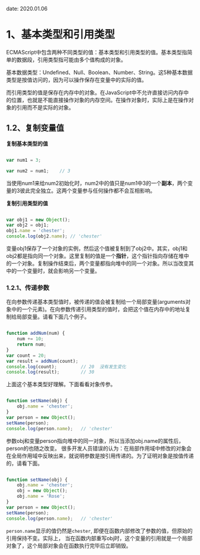 date: 2020.01.06

# 1、基本类型和引用类型

ECMAScript中包含两种不同类型的值：基本类型和引用类型的值。基本类型指简单的数据段，引用类型指可能由多个值构成的对象。

基本数据类型：Undefined、Null、Boolean、Number、String。这5种基本数据类型是按值访问的，因为可以操作保存在变量中的实际的值。

而引用类型的值是保存在内存中的对象。在JavaScript中不允许直接访问内存中的位置，也就是不能直接操作对象的内存空间。在操作对象时，实际上是在操作对象的引用而不是实际的对象。

## 1.2、复制变量值

**复制基本类型的值**
```javaScript

var num1 = 3;

var num2 = num1;    // 3
```
当使用num1来给num2初始化时，num2中的值只是num1中3的一个**副本**，两个变量的3彼此完全独立。这两个变量参与任何操作都不会互相影响。


**复制引用类型的值**
```javaScript

var obj1 = new Object();
var obj2 = obj1;
obj1.name = 'chester';
console.log(obj2.name); // 'chester'

```
变量obj1保存了一个对象的实例，然后这个值被复制到了obj2中。其实，obj1和obj2都是指向同一个对象。这里复制的值是一个**指针**，这个指针指向存储在堆中的一个对象。复制操作结束后，两个变量都指向堆中的同一个对象。所以当改变其中的一个变量时，就会影响另一个变量。

### 1.2.1、传递参数

在向参数传递基本类型值时，被传递的值会被复制给一个局部变量(arguments对象中的一个元素)。在向参数传递引用类型的值时，会把这个值在内存中的地址复制给局部变量。请看下面几个例子。
```javaScript

function addNum(num) {
    num += 10;
    return num;
}
var count = 20;
var result = addNum(count);
console.log(count);         // 20  没有发生变化
console.log(result);        // 30
```

上面这个基本类型好理解。下面看看对象传参。
```javaScript

function setName(obj) {
    obj.name = 'chester';
}
var person = new Object();
setName(person);
console.log(person.name);   // 'chester'

```
参数obj和变量person指向堆中的同一对象，所以当添加obj.name的属性后，person的也随之改变。
很多开发人员错误的认为：在局部作用域中修改的对象会在全局作用域中反映出来，就说明参数是按引用传递的。为了证明对象是按值传递的，请看下面。

```javaScript

function setName(obj) {
    obj.name = 'chester';
    obj = new Object();
    obj.name = 'Rose';
}
var person = new Object();
setName(person);
console.log(person.name);   // 'chester'

```
`person.name`显示的值仍然是`chester`, 即便在函数内部修改了参数的值，但原始的引用保持不变。实际上， 当在函数内部重写obj时，这个变量的引用就是一个局部对象了，这个局部对象会在函数执行完毕后立即销毁。

